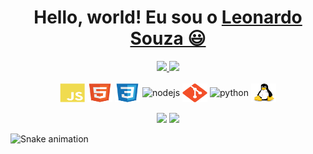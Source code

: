 <div>
  <h1 align="center">
    Hello, world! Eu sou o 
    <a href="https://www.linkedin.com/in/1910-leonardo-souza/">Leonardo Souza 😃️</a>
  </h1>

  <div align="center">
    <a href="https://github.com/IamLeonardoSouza">
      <img height="150em" src="https://github-readme-stats.vercel.app/api?username=IamLeonardoSouza&count_private=true&include_all_commits=true&show_icons=true&theme=dracula&hide_border=false&show_owner=true"/>
      <img height="150em" src="https://github-readme-stats.vercel.app/api/top-langs/?username=IamLeonardoSouza&theme=dracula&hide_border=false&&layout=compact"/>
    </a>
  </div>

  <div align="center" valign="top"><br>
    <img align="center" alt="Js" height="30" width="40" src="https://raw.githubusercontent.com/devicons/devicon/master/icons/javascript/javascript-plain.svg">
    <img align="center" alt="HTML" height="30" width="40" src="https://raw.githubusercontent.com/devicons/devicon/master/icons/html5/html5-original.svg">
    <img align="center" alt="CSS" height="30" width="40" src="https://raw.githubusercontent.com/devicons/devicon/master/icons/css3/css3-original.svg">
    <img align="center" alt="nodejs" height="30" width="40" src="https://cdn.worldvectorlogo.com/logos/nodejs-icon.svg">
    <img align="center" alt="git" height="30" width="40" src="https://raw.githubusercontent.com/devicons/devicon/master/icons/git/git-original.svg">
    <img align="center" alt="python" height="35" width="35" src="https://s3.dualstack.us-east-2.amazonaws.com/pythondotorg-assets/media/files/python-logo-only.svg">
    <img align="center" alt="linux" height="30" width="40" src="https://raw.githubusercontent.com/devicons/devicon/master/icons/linux/linux-original.svg">
  </div><br>

  <div align="center">
    <a href="https://www.linkedin.com/in/1910-leonardo-souza/" target="_blank"><img src="https://img.shields.io/badge/-LinkedIn-%230077B5?style=for-the-badge&logo=linkedin&logoColor=white" target="_blank"></a> 
    <a href="mailto:leonardofs1910@gmail.com"><img src="https://img.shields.io/badge/-Gmail-%23333?style=for-the-badge&logo=gmail&logoColor=white" target="_blank"></a>
  </div>
  
</div>

![Snake animation](https://github.com/LuigiGF/LuigiGF/blob/output/github-contribution-grid-snake.svg)
